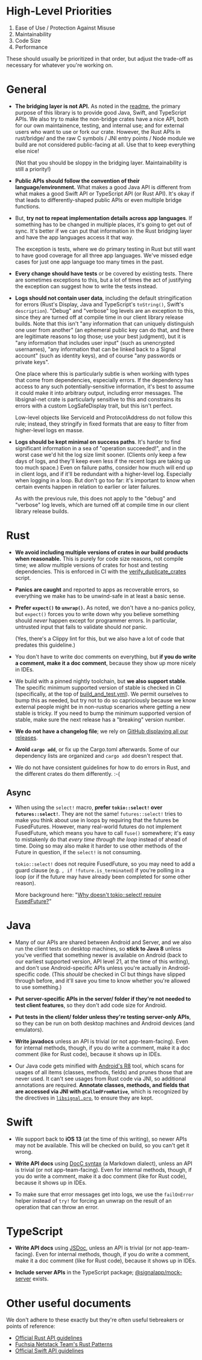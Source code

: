 # High-Level Priorities

1. Ease of Use / Protection Against Misuse
2. Maintainability
3. Code Size
4. Performance

These should usually be prioritized in that order, but adjust the trade-off as necessary for whatever you're working on.

# General

- **The bridging layer is not API.** As noted in the [readme](README.md), the primary purpose of this library is to provide good Java, Swift, and TypeScript APIs. We also try to make the non-bridge crates have a nice API, both for our own maintainence, testing, and internal use; and for external users who want to use or fork our crate. However, the Rust APIs in rust/bridge/ and the raw C symbols / JNI entry points / Node module we build are not considered public-facing at all. Use that to keep everything else nice!

    (Not that you should be sloppy in the bridging layer. Maintainability is still a priority!)

- **Public APIs should follow the convention of their language/environment.** What makes a good Java API is different from what makes a good Swift API or TypeScript API (or Rust API). It's okay if that leads to differently-shaped public APIs or even multiple bridge functions.

- But, **try not to repeat implementation details across app languages**. If something has to be changed in multiple places, it's going to get out of sync. It's better if we can put that information in the Rust bridging layer and have the app languages access it that way.

    The exception is tests, where we do primary testing in Rust but still want to have good coverage for all three app languages. We've missed edge cases for just one app language too many times in the past.

- **Every change should have tests** or be covered by existing tests. There are sometimes exceptions to this, but a lot of times the act of justifying the exception can suggest how to write the tests instead.

- **Logs should not contain user data**, including the default stringification for errors (Rust's Display, Java and TypeScript's `toString()`, Swift's `description`). "Debug" and "verbose" log levels are an exception to this, since they are turned off at compile time in our client library release builds. Note that this isn't "any information that can uniquely distinguish one user from another" (an ephemeral public key can do that, and there are legitimate reasons to log those; use your best judgment), but it is "any information that includes user input" (such as unencrypted usernames), "any information that can be linked back to a Signal account" (such as identity keys), and of course "any passwords or private keys".

    One place where this is particularly subtle is when working with types that come from dependencies, especially errors. If the dependency has access to any such potentially-sensitive information, it's best to assume it could make it into arbitrary output, including error messages. The libsignal-net crate is particularly sensitive to this and constrains its errors with a custom LogSafeDisplay trait, but this isn't perfect.

    Low-level objects like ServiceId and ProtocolAddress do not follow this rule; instead, they stringify in fixed formats that are easy to filter from higher-level logs en masse.

- **Logs should be kept minimal on success paths**. It's harder to find significant information in a sea of "operation succeeded!", and in the worst case we'd hit the log size limit sooner. (Clients only keep a few days of logs, and they'll keep even less if the recent logs are taking up too much space.) Even on failure paths, consider how much will end up in client logs, and if it'll be redundant with a higher-level log. Especially when logging in a loop. But don't go too far: it's important to know when certain events happen in relation to earlier or later failures.

    As with the previous rule, this does not apply to the "debug" and "verbose" log levels, which are turned off at compile time in our client library release builds.


# Rust

- **We avoid including multiple versions of crates in our build products when reasonable.** This is purely for code size reasons, not compile time; we allow multiple versions of crates for host and testing dependencies. This is enforced in CI with the [verify_duplicate_crates](bin/verify_duplicate_crates) script.

- **Panics are caught** and reported to apps as recoverable errors, so everything we make has to be unwind-safe in at least a basic sense.

- **Prefer `expect()` to `unwrap()`.** As noted, we don't have a no-panics policy, but `expect()` forces you to write down why you believe something should *never* happen except for programmer errors. In particular, untrusted input that fails to validate should *not* panic.

    (Yes, there's a Clippy lint for this, but we also have a lot of code that predates this guideline.)

- You don't have to write doc comments on everything, but **if you do write a comment, make it a doc comment**, because they show up more nicely in IDEs.

- We build with a pinned nightly toolchain, but **we also support stable**. The specific minimum supported version of stable is checked in CI (specifically, at the top of [build_and_test.yml](.github/workflows/build_and_test.yml)). We permit ourselves to bump this as needed, but try not to do so capriciously because we know external people might be in non-rustup scenarios where getting a new stable is tricky. If you need to bump the minimum supported version of stable, make sure the next release has a "breaking" version number.

- **We do not have a changelog file**; we rely on [GitHub displaying all our releases](https://github.com/signalapp/libsignal/releases).

- **Avoid `cargo add`**, or fix up the Cargo.toml afterwards. Some of our dependency lists are organized and `cargo add` doesn't respect that.

- We do not have consistent guidelines for how to do errors in Rust, and the different crates do them differently. :-(


## Async

- When using the `select!` macro, **prefer `tokio::select!` over `futures::select!`**. They are not the same! `futures::select!` tries to make you think about use in loops by requiring that the futures be FusedFutures. However, many real-world futures do not implement FusedFuture, which means you have to call `fuse()` somewhere; it's easy to mistakenly do that *every time through the loop* instead of ahead of time. Doing so may also make it harder to use other methods of the Future in question, if the `select!` is not consuming.

    `tokio::select!` does not require FusedFuture, so you may need to add a guard clause (e.g. `, if !future.is_terminated`) if you're polling in a loop (or if the future may have already been completed for some other reason).

    More background here: "[Why doesn't tokio::select! require FusedFuture?](https://users.rust-lang.org/t/why-doesnt-tokio-select-require-fusedfuture/46975)"


# Java

- Many of our APIs are shared between Android and Server, and we also run the client tests on desktop machines, so **stick to Java 8** unless you've verified that something newer is available on Android (back to our earliest supported version, API level 21, at the time of this writing), and don't use Android-specific APIs unless you're actually in Android-specific code. (This *should* be checked in CI but things have slipped through before, and it'll save you time to know whether you're allowed to use something.)

- **Put server-specific APIs in the server/ folder if they're not needed to test client features**, so they don't add code size for Android.

- **Put tests in the client/ folder unless they're testing server-only APIs**, so they can be run on both desktop machines and Android devices (and emulators).

- **Write javadocs** unless an API is trivial (or not app-team-facing). Even for internal methods, though, if you do write a comment, make it a doc comment (like for Rust code), because it shows up in IDEs.

- Our Java code gets minified with [Android's R8] tool, which scans for usages of all items (classes, methods, fields) and prunes those that are never used. It can't see usages from Rust code via JNI, so additional annotations are required. **Annotate classes, methods, and fields that are accessed via JNI with `@CalledFromNative`**, which is recognized by the directives in [`libsignal.pro`], to ensure they are kept.

[Android's R8]: https://developer.android.com/build/shrink-code
[`libsignal.pro`]: ./java/shared/resources/META-INF/proguard/libsignal.pro


# Swift

- We support back to **iOS 13** (at the time of this writing), so newer APIs may not be available. This will be checked on build, so you can't get it wrong.

- **Write API docs** using [DocC syntax][] (a Markdown dialect), unless an API is trivial (or not app-team-facing). Even for internal methods, though, if you do write a comment, make it a doc comment (like for Rust code), because it shows up in IDEs.

- To make sure that error messages get into logs, we use the `failOnError` helper instead of `try!` for forcing an unwrap on the result of an operation that can throw an error.

[DocC syntax]: https://www.swift.org/documentation/docc/writing-symbol-documentation-in-your-source-files


# TypeScript

- **Write API docs** using [JSDoc](https://jsdoc.app), unless an API is trivial (or not app-team-facing). Even for internal methods, though, if you do write a comment, make it a doc comment (like for Rust code), because it shows up in IDEs.

- **Include server APIs** in the TypeScript package; [@signalapp/mock-server][] exists.

[@signalapp/mock-server]: https://github.com/signalapp/Mock-Signal-Server


# Other useful documents

We don't adhere to these exactly but they're often useful tiebreakers or points of reference:

- [Official Rust API guidelines](https://rust-lang.github.io/api-guidelines/)
- [Fuchsia Netstack Team's Rust Patterns](https://fuchsia.dev/fuchsia-src/contribute/contributing-to-netstack/rust-patterns)
- [Official Swift API guidelines](https://www.swift.org/documentation/api-design-guidelines/)
